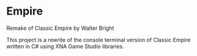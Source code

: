 # Empire
Remake of Classic Empire by Walter Bright

This project is a rewrite of the console terminal version of Classic Empire written in C# using XNA Game Studio libraries.
